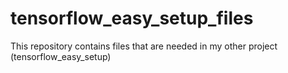 # tensorflow_easy_setup_files
This repository contains files that are needed in my other project (tensorflow_easy_setup)
